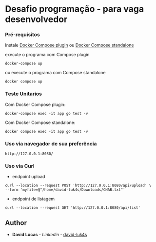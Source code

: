 # Desafio programação - para vaga desenvolvedor

### Pré-requisitos

Instale [Docker Compose plugin](https://docs.docker.com/compose/install/) ou [Docker Compose standalone](https://docs.docker.com/compose/install/other/)

execute o programa com Compose plugin

```
docker-compose up
```


ou execute o programa com Compose standalone

```
docker compose up
```

### Teste Unitarios
Com Docker Compose plugin:
```
docker-compose exec -it app go test -v
```

Com Docker Compose standalone:
```
docker compose exec -it app go test -v
```

### Uso via navegador de sua preferência
```
http://127.0.0.1:8080/
```


### Uso via Curl
- endpoint upload
```
curl --location --request POST 'http://127.0.0.1:8080/api/upload' \
--form 'myfile=@"/home/david-luk4s/Downloads/CNAB.txt"'
```

- endpoint de listagem
```
curl --location --request GET 'http://127.0.0.1:8080/api/list'
```

## Author

* **David Lucas** - *Linkedin* - [david-luk4s](https://www.linkedin.com/in/david-lucas-souz4/)